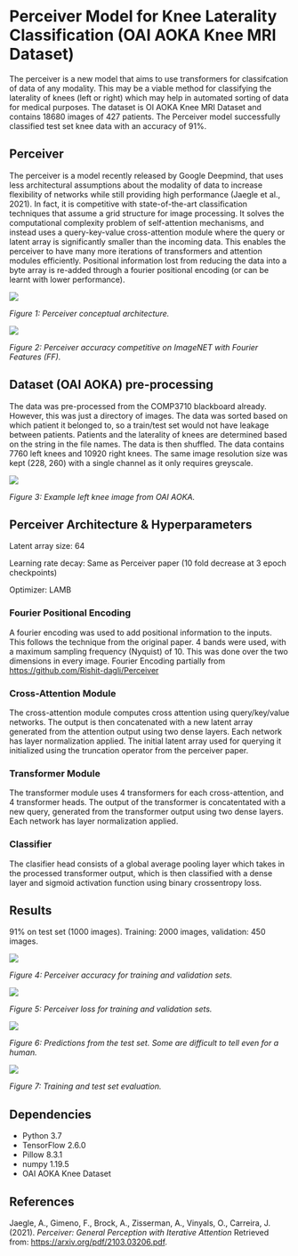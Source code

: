 # Perceiver Model for Knee Laterality Classification (OAI AOKA Knee MRI Dataset)

The perceiver is a new model that aims to use transformers for classifcation of data of any modality. This may be a viable method for classifying the laterality of knees (left or right) which may help in automated sorting of data for medical purposes. The dataset is OI AOKA Knee MRI Dataset and contains 18680 images of 427 patients. The Perceiver model successfully classified test set knee data with an accuracy of 91%.

## Perceiver

The perceiver is a model recently released by Google Deepmind, that uses less architectural assumptions about the modality of data to increase flexibility of networks while still providing high performance (Jaegle et al., 2021). In fact, it is competitive with state-of-the-art classification techniques that assume a grid structure for image processing. It solves the computational complexity problem of self-attention mechanisms, and instead uses a query-key-value cross-attention module where the query or latent array is significantly smaller than the incoming data. This enables the perceiver to have many more iterations of transformers and attention modules efficiently. Positional information lost from reducing the data into a byte array is re-added through a fourier positional encoding (or can be learnt with lower performance). 

![](./diagrams/perceiver.png)

*Figure 1: Perceiver conceptual architecture.*

![](./diagrams/perceiver_table.png)

*Figure 2: Perceiver accuracy competitive on ImageNET with Fourier Features (FF).*


## Dataset (OAI AOKA) pre-processing

The data was pre-processed from the COMP3710 blackboard already. However, this was just a directory of images. The data was sorted based on which patient it belonged to, so a train/test set would not have leakage between patients. Patients and the laterality of knees are determined based on the string in the file names. The data is then shuffled. The data contains 7760 left knees and 10920 right knees. The same image resolution size was kept (228, 260) with a single channel as it only requires greyscale.

![](./diagrams/left_knee.png)

*Figure 3: Example left knee image from OAI AOKA.*

## Perceiver Architecture & Hyperparameters

Latent array size: 64

Learning rate decay: Same as Perceiver paper (10 fold decrease at 3 epoch checkpoints)

Optimizer: LAMB


### Fourier Positional Encoding
A fourier encoding was used to add positional information to the inputs. This follows the technique from the original paper. 4 bands were used, with a maximum sampling frequency (Nyquist) of 10. This was done over the two dimensions in every image. 
Fourier Encoding partially from https://github.com/Rishit-dagli/Perceiver 


### Cross-Attention Module
The cross-attention module computes cross attention using query/key/value networks. The output is then concatenated with a new latent array generated from the attention output using two dense layers. Each network has layer normalization applied. The initial latent array used for querying it initialized using the truncation operator from the perceiver paper.


### Transformer Module
The transformer module uses 4 transformers for each cross-attention, and 4 transformer heads. The output of the transformer is concatentated with a new query, generated from the transformer output using two dense layers. Each network has layer normalization applied.


### Classifier
The clasifier head consists of a global average pooling layer which takes in the processed transformer output, which is then classified with a dense layer and sigmoid activation function using binary crossentropy loss. 


## Results

91% on test set (1000 images). Training: 2000 images, validation: 450 images.

![](./diagrams/accuracy.png)

*Figure 4: Perceiver accuracy for training and validation sets.*

![](./diagrams/loss.png)

*Figure 5: Perceiver loss for training and validation sets.*

![](./diagrams/predictions.png)

*Figure 6: Predictions from the test set. Some are difficult to tell even for a human.*


![](./diagrams/training.png)

*Figure 7: Training and test set evaluation.*

## Dependencies
- Python 3.7
- TensorFlow 2.6.0
- Pillow 8.3.1
- numpy 1.19.5
- OAI AOKA Knee Dataset


## References

Jaegle, A., Gimeno, F., Brock, A., Zisserman, A., Vinyals, O., Carreira, J. (2021). *Perceiver: General Perception with Iterative Attention* Retrieved from: https://arxiv.org/pdf/2103.03206.pdf.